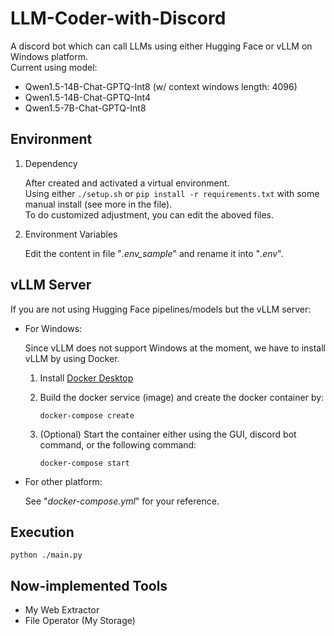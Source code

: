# LLM-Coder-with-Discord

A discord bot which can call LLMs using either Hugging Face or vLLM on Windows platform. <br>
Current using model:
- Qwen1.5-14B-Chat-GPTQ-Int8 (w/ context windows length: 4096)
- Qwen1.5-14B-Chat-GPTQ-Int4
- Qwen1.5-7B-Chat-GPTQ-Int8

## Environment

1. Dependency

   After created and activated a virtual environment. <br>
   Using either `./setup.sh` or `pip install -r requirements.txt` with some manual install (see more in the file).<br>
   To do customized adjustment, you can edit the aboved files.

2. Environment Variables

   Edit the content in file "_.env_sample_" and rename it into "_.env_".

## vLLM Server

If you are not using Hugging Face pipelines/models but the vLLM server:

- For Windows:

  Since vLLM does not support Windows at the moment, we have to install vLLM by using Docker.

  1. Install [Docker Desktop](https://www.docker.com/products/docker-desktop)

  2. Build the docker service (image) and create the docker container by:
     ```
     docker-compose create
     ```

  3. (Optional) Start the container either using the GUI, discord bot command, or the following command:
     ```
     docker-compose start
     ```

- For other platform:
  
  See "_docker-compose.yml_" for your reference.

## Execution

```
python ./main.py
```

## Now-implemented Tools
- My Web Extractor
- File Operator (My Storage)